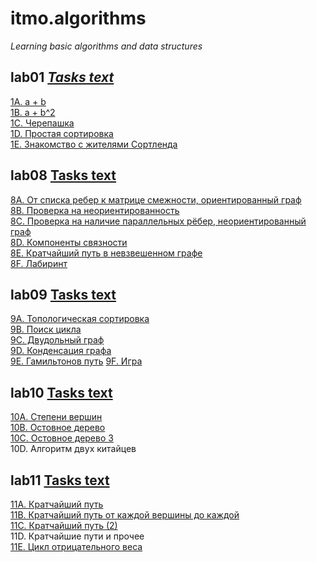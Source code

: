 # itmo.algorithms
*Learning basic algorithms and data structures*

**lab01** *[Tasks text](https://github.com/mrskycriper/itmo.algorithms/blob/master/lab01/problems1.pdf)*
---
[1A. a + b](https://github.com/mrskycriper/itmo.algorithms/blob/master/lab01/1A.cpp)  
[1B. a + b^2](https://github.com/mrskycriper/itmo.algorithms/blob/master/lab01/1B.cpp)  
[1C. Черепашка](https://github.com/mrskycriper/itmo.algorithms/blob/master/lab01/1C.cpp)  
[1D. Простая сортировка](https://github.com/mrskycriper/itmo.algorithms/blob/master/lab01/1D.cpp)  
[1E. Знакомство с жителями Сортленда](https://github.com/mrskycriper/itmo.algorithms/blob/master/lab01/1E.cpp)
## lab08 [Tasks text](https://github.com/mrskycriper/itmo.algorithms/blob/master/lab08/problems8.pdf)
[8A. От списка ребер к матрице смежности, ориентированный граф](https://github.com/mrskycriper/itmo.algorithms/blob/master/lab08/8A.cpp)  
[8B. Проверка на неориентированность](https://github.com/mrskycriper/itmo.algorithms/blob/master/lab08/8B.cpp)  
[8C. Проверка на наличие параллельных рёбер, неориентированный граф](https://github.com/mrskycriper/itmo.algorithms/blob/master/lab08/8C.cpp)  
[8D. Компоненты связности](https://github.com/mrskycriper/itmo.algorithms/blob/master/lab08/8D.cpp)  
[8E. Кратчайший путь в невзвешенном графе](https://github.com/mrskycriper/itmo.algorithms/blob/master/lab08/8E.cpp)  
[8F. Лабиринт](https://github.com/mrskycriper/itmo.algorithms/blob/master/lab08/8F.cpp)  
## lab09 [Tasks text](https://github.com/mrskycriper/itmo.algorithms/blob/master/lab09/problems9.pdf)
[9A. Топологическая сортировка](https://github.com/mrskycriper/itmo.algorithms/blob/master/lab09/9A.cpp)  
[9B. Поиск цикла](https://github.com/mrskycriper/itmo.algorithms/blob/master/lab09/9B.cpp)  
[9C. Двудольный граф](https://github.com/mrskycriper/itmo.algorithms/blob/master/lab09/9C.cpp)  
[9D. Конденсация графа](https://github.com/mrskycriper/itmo.algorithms/blob/master/lab09/9D.cpp)  
[9E. Гамильтонов путь](https://github.com/mrskycriper/itmo.algorithms/blob/master/lab09/9E.cpp)
[9F. Игра](https://github.com/mrskycriper/itmo.algorithms/blob/master/lab09/9F.cpp)  
## lab10 [Tasks text](https://github.com/mrskycriper/itmo.algorithms/blob/master/lab10/problems10.pdf)
[10A. Степени вершин](https://github.com/mrskycriper/itmo.algorithms/blob/master/lab10/10A.cpp)  
[10B. Остовное дерево](https://github.com/mrskycriper/itmo.algorithms/blob/master/lab10/10B.cpp)  
[10C. Остовное дерево 3](https://github.com/mrskycriper/itmo.algorithms/blob/master/lab10/10C.cpp)  
10D. Алгоритм двух китайцев  
## lab11 [Tasks text](https://github.com/mrskycriper/itmo.algorithms/blob/master/lab11/problems11.pdf)
[11A. Кратчайший путь](https://github.com/mrskycriper/itmo.algorithms/blob/master/lab11/11A.cpp)  
[11B. Кратчайший путь от каждой вершины до каждой](https://github.com/mrskycriper/itmo.algorithms/blob/master/lab11/11B.cpp)  
[11C. Кратчайший путь (2)](https://github.com/mrskycriper/itmo.algorithms/blob/master/lab11/11C.cpp)  
11D. Кратчайшие пути и прочее  
[11E. Цикл отрицательного веса](https://github.com/mrskycriper/itmo.algorithms/blob/master/lab11/11E.cpp)
